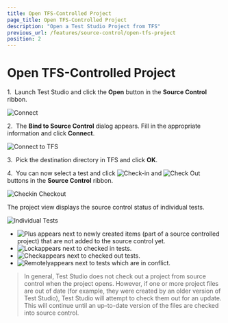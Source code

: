 ```yaml
---
title: Open TFS-Controlled Project
page_title: Open TFS-Controlled Project
description: "Open a Test Studio Project from TFS"
previous_url: /features/source-control/open-tfs-project
position: 2
---
```

# Open TFS-Controlled Project

1.&nbsp; Launch Test Studio and click the **Open** button in the **Source Control** ribbon.

![Connect][1]

2.&nbsp; The **Bind to Source Control** dialog appears. Fill in the appropriate information and click **Connect**.

![Connect to TFS][2]

3.&nbsp; Pick the destination directory in TFS and click **OK**.

4.&nbsp; You can now select a test and click ![Check-in][3] and ![Check Out][4] buttons in the **Source Control** ribbon.

![Checkin Checkout][5]

The project view displays the source control status of individual tests.

![Individual Tests][6]


- ![Plus][7] appears next to newly created items (part of a source controlled project) that are not added to the source control yet.
- ![Lock][8]appears next to checked in tests.
- ![Check][9]appears next to checked out tests.
- ![Remotely][10]appears next to tests which are in conflict.
     
> In general, Test Studio does not check out a project from source control when the project opens. However, if one or more project files are out of date (for example, they were created by an older version of Test Studio), Test Studio will attempt to check them out for an update. This will continue until an up-to-date version of the files are checked into source control.

[1]: /img/features/source-control/open-tfs-project/fig1.png
[2]: /img/features/source-control/open-tfs-project/fig2.png
[3]: /img/features/source-control/open-tfs-project/fig3.png
[4]: /img/features/source-control/open-tfs-project/fig4.png
[5]: /img/features/source-control/open-tfs-project/fig5.png
[6]: /img/features/source-control/open-tfs-project/fig6.png
[7]: /img/features/source-control/open-tfs-project/fig7.png
[8]: /img/features/source-control/open-tfs-project/fig8.png
[9]: /img/features/source-control/open-tfs-project/fig9.png
[10]: /img/features/source-control/open-tfs-project/fig10.png

